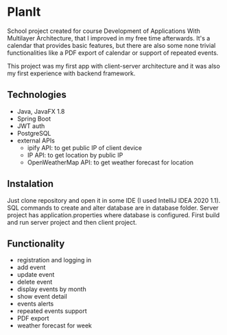 # PlanIt
School project created for course Development of Applications With Multilayer Architecture, that I improved in my free time afterwards. It's a calendar that provides basic features, 
but there are also some none trivial functionalities like a PDF export of calendar or support of repeated events. 

This project was my first app with client-server architecture and it was also my first experience with backend framework.

## Technologies
- Java, JavaFX 1.8
- Spring Boot
- JWT auth
- PostgreSQL
- external APIs
  * ipify API: to get public IP of client device
  * IP API: to get location by public IP
  * OpenWeatherMap API: to get weather forecast for location

## Instalation
Just clone repository and open it in some IDE (I used IntelliJ IDEA 2020 1.1).
SQL commands to create and alter database are in database folder. Server project
has application.properties where database is configured. First build and run server
project and then client project.

## Functionality
- registration and logging in
- add event
- update event
- delete event
- display events by month
- show event detail
- events alerts
- repeated events support
- PDF export
- weather forecast for week
